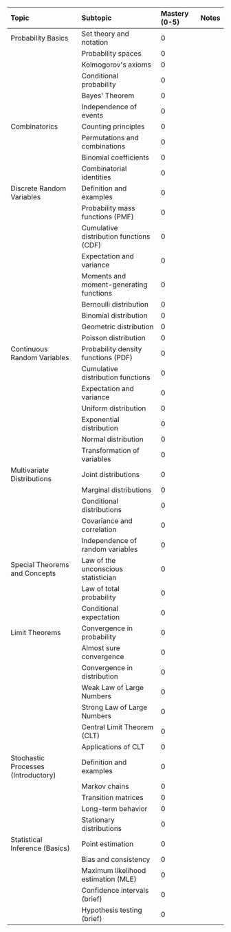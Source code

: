 | Topic                               | Subtopic                                | Mastery (0-5) | Notes |
| :---------------------------------- | :-------------------------------------- | :------------ | :---- |
| Probability Basics                  | Set theory and notation                 | 0             |       |
|                                     | Probability spaces                      | 0             |       |
|                                     | Kolmogorov's axioms                     | 0             |       |
|                                     | Conditional probability                 | 0             |       |
|                                     | Bayes' Theorem                          | 0             |       |
|                                     | Independence of events                  | 0             |       |
| Combinatorics                       | Counting principles                     | 0             |       |
|                                     | Permutations and combinations           | 0             |       |
|                                     | Binomial coefficients                   | 0             |       |
|                                     | Combinatorial identities                | 0             |       |
| Discrete Random Variables           | Definition and examples                 | 0             |       |
|                                     | Probability mass functions (PMF)        | 0             |       |
|                                     | Cumulative distribution functions (CDF) | 0             |       |
|                                     | Expectation and variance                | 0             |       |
|                                     | Moments and moment-generating functions | 0             |       |
|                                     | Bernoulli distribution                  | 0             |       |
|                                     | Binomial distribution                   | 0             |       |
|                                     | Geometric distribution                  | 0             |       |
|                                     | Poisson distribution                    | 0             |       |
| Continuous Random Variables         | Probability density functions (PDF)     | 0             |       |
|                                     | Cumulative distribution functions       | 0             |       |
|                                     | Expectation and variance                | 0             |       |
|                                     | Uniform distribution                    | 0             |       |
|                                     | Exponential distribution                | 0             |       |
|                                     | Normal distribution                     | 0             |       |
|                                     | Transformation of variables             | 0             |       |
| Multivariate Distributions          | Joint distributions                     | 0             |       |
|                                     | Marginal distributions                  | 0             |       |
|                                     | Conditional distributions               | 0             |       |
|                                     | Covariance and correlation              | 0             |       |
|                                     | Independence of random variables        | 0             |       |
| Special Theorems and Concepts       | Law of the unconscious statistician     | 0             |       |
|                                     | Law of total probability                | 0             |       |
|                                     | Conditional expectation                 | 0             |       |
| Limit Theorems                      | Convergence in probability              | 0             |       |
|                                     | Almost sure convergence                 | 0             |       |
|                                     | Convergence in distribution             | 0             |       |
|                                     | Weak Law of Large Numbers               | 0             |       |
|                                     | Strong Law of Large Numbers             | 0             |       |
|                                     | Central Limit Theorem (CLT)             | 0             |       |
|                                     | Applications of CLT                     | 0             |       |
| Stochastic Processes (Introductory) | Definition and examples                 | 0             |       |
|                                     | Markov chains                           | 0             |       |
|                                     | Transition matrices                     | 0             |       |
|                                     | Long-term behavior                      | 0             |       |
|                                     | Stationary distributions                | 0             |       |
| Statistical Inference (Basics)      | Point estimation                        | 0             |       |
|                                     | Bias and consistency                    | 0             |       |
|                                     | Maximum likelihood estimation (MLE)     | 0             |       |
|                                     | Confidence intervals (brief)            | 0             |       |
|                                     | Hypothesis testing (brief)              | 0             |       |
